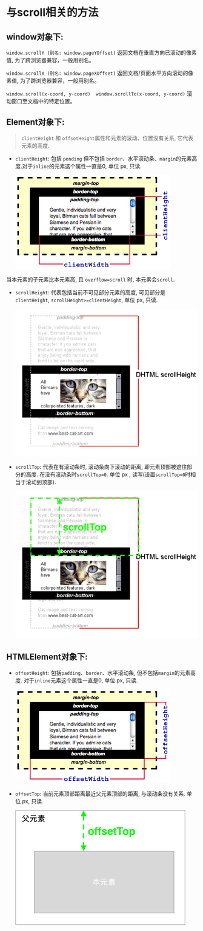 # 与scroll相关的方法



## window对象下: 

`window.scrollY (别名: window.pageYOffset)` 返回文档在垂直方向已滚动的像素值, 为了跨浏览器兼容，一般用别名。

`window.scrollX (别名: window.pageXOffset)` 返回文档/页面水平方向滚动的像素值, 为了跨浏览器兼容，一般用别名。

`window.scroll(x-coord, y-coord)  window.scrollTo(x-coord, y-coord)` 滚动窗口至文档中的特定位置。



## Element对象下:

> `clientHeight` 和 `offsetHeight`属性和元素的滚动、位置没有关系, 它代表元素的高度.


- `clientHeight`: 包括 `pending` 但不包括 `border`、水平滚动条、`margin`的元素高度.对于`inline`的元素这个属性一直是0, 单位 px, 只读.

  ![clientHeight](./imgs/clientHeight.png)

当本元素的子元素比本元素高, 且 `overflow=scroll` 时, 本元素会`scroll`.

- `scrollHeight`: 代表包括当前不可见部分元素的高度, 可见部分是 `clientHeight`, `scrollHeight>=clientHeight`, 单位 px, 只读.

  ![scrollHeight](./imgs/scrollHeight.png)

- `scrollTop`: 代表在有滚动条时, 滚动条向下滚动的距离, 即元素顶部被遮住部分的高度. 在没有滚动条时`scrollTop=0`. 单位 px , 读写(设置`scrollTop=0`时相当于滚动到顶部).

	![scrollTop](./imgs/scrollTop.png)


## HTMLElement对象下:

- `offsetHeight`: 包括`padding`、`border`、水平滚动条, 但不包括`margin`的元素高度. 对于`inline`元素这个属性一直是0, 单位 px, 只读.

	![offsetHeight](./imgs/offsetHeight.png)

- `offsetTop`: 当前元素顶部距离最近父元素顶部的距离, 与滚动条没有关系. 单位 px, 只读.

	![offsetTop](./imgs/offsetTop.png)

